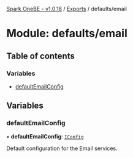 [Spark OneBE - v1.0.18](../README.md) / [Exports](../modules.md) / defaults/email

# Module: defaults/email

## Table of contents

### Variables

- [defaultEmailConfig](defaults_email.md#defaultemailconfig)

## Variables

### defaultEmailConfig

• **defaultEmailConfig**: [`IConfig`](../interfaces/System_IConfig.IConfig.md)

Default configuration for the Email services.
